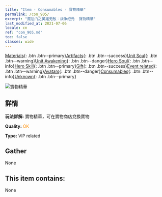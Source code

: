 ```yaml
---
title: "Item - Consumables - 寶物精華"
permalink: /con_905/
excerpt: "魔法门之英雄无敌：战争纪元  寶物精華"
last_modified_at: 2021-07-06
locale: cn
ref: "con_905.md"
toc: false
classes: wide
---
```

 [Materials](/ItemsCN/){: .btn .btn--primary}[Artifacts](/ItemsCN/Artifacts/){: .btn .btn--success}[Unit Soul](/ItemsCN/UnitSoul/){: .btn .btn--warning}[Unit Awakening](/ItemsCN/UnitAwakening/){: .btn .btn--danger}[Hero Soul](/ItemsCN/HeroSoul/){: .btn .btn--info}[Hero Skill](/ItemsCN/HeroSkill/){: .btn .btn--primary}[Gift](/ItemsCN/Gift/){: .btn .btn--success}[Event related](/ItemsCN/Events/){: .btn .btn--warning}[Avatars](/ItemsCN/Avatars/){: .btn .btn--danger}[Consumables](/ItemsCN/Consumables/){: .btn .btn--info}[Unknown](/ItemsCN/Unknown/){: .btn .btn--primary}

 ![寶物精華](/images/t/i_99.png)

## 詳情
 **玩法詳解:** 寶物精華，可在寶物商店兌換寶物

 **Quality:** <span style="color: #FF8C00">OK</span>

 **Type:** VIP related

## Gather

  None

## This item contains:

  None

